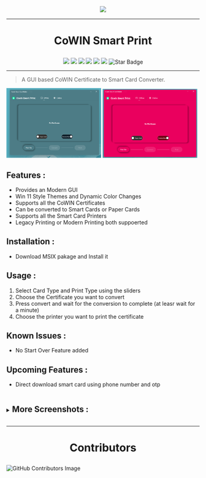 <p align=center>
<image src = "./assets/logo.png" width = 150 >
</p>

---

# <p align=center> CoWIN Smart Print </p>

<p align="center">
<img src=https://badges.frapsoft.com/os/v2/open-source.svg?v"/>
<img src=https://img.shields.io/badge/PRs-welcome-brightgreen.svg?style=flat-square"/>
<img src="https://img.shields.io/github/license/ShreyamMaity/cowin_smart_print"/>
<a href="https://visitorbadge.io/status?path=https%3A%2F%2Fgithub.com%2FShreyamMaity%2Fcowin_smart_print"><img src="https://api.visitorbadge.io/api/visitors?path=https%3A%2F%2Fgithub.com%2FShreyamMaity%2Fcowin_smart_print&label=visitors&countColor=%23263759"/></a>
<img src="https://img.shields.io/github/stars/ShreyamMaity/cowin_smart_print"/>
<img src="https://img.shields.io/github/forks/ShreyamMaity/cowin_smart_print"/>
<img src="https://img.shields.io/static/v1?label=%F0%9F%8C%9F&message=If%20Useful&style=style=flat&color=BC4E99" alt="Star Badge"/>
</p>

---

> A GUI based CoWIN Certificate to Smart Card Converter.

<img src="assets/presskit/snap1.png" width="49%"></img>
<img src="assets/presskit/snap3.png" width="49%"></img>


## Features :

- Provides an Modern GUI
- Win 11 Style Themes and Dynamic Color Changes
- Supports all the CoWIN Certificates
- Can be converted to Smart Cards or Paper Cards
- Supports all the Smart Card Printers
- Legacy Printing or Modern Printing both suppoerted

## Installation :

- Download MSIX pakage and Install it

## Usage :

1. Select Card Type and Print Type using the sliders
2. Choose the Certificate you want to convert
3. Press convert and wait for the conversion to complete (at leasr wait for a minute)
4. Choose the printer you want to print the certificate

## Known Issues :

- No Start Over Feature added

## Upcoming Features :

- Direct download smart card using phone number and otp

<details>
  <summary>
  <ruby><p></ruby>

## More Screenshots :

 </p>
  </summary>

<img src="assets/presskit/snap2.png" width="70%"></img>
<img src="assets/presskit/snap3.png" width="70%"></img>
<img src="assets/presskit/working2.png" width="70%"></img>
<img src="assets/presskit/working3.png" width="70%"></img>
</details>

<hr/>

# <p align="center">Contributors

![GitHub Contributors Image](https://contrib.rocks/image?repo=ShreyamMaity/cowin_smart_print) 